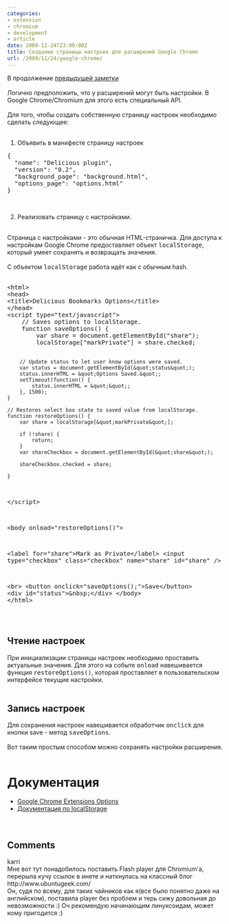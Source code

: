 ```yaml
---
categories:
- extension
- chromium
- development
- article
date: 2009-11-24T23:09:00Z
title: Создание страницы настроек для расширений Google Chrome
url: /2009/11/24/google-chrome/
---
```



В продолжение <a href="http://atamanenko.blogspot.com/2009/11/delicious-bookmarks-google.html">предыдущей заметки</a><br />
<br />
Логично предположить, что у расширений могут быть настройки. В Google Chrome/Chromium для этого есть специальный API.<br />
<br />
Для того, чтобы создать собственную страницу настроек необходимо сделать следующее:<br />
<br />
1. Объявить в манифесте страницу настроек<br />
<pre class="brush:js; highlight: [5]">{
  "name": "Delicious plugin", 
  "version": "0.2", 
  "background_page": "background.html", 
  "options_page": "options.html"
}
</pre><br />
2. Реализовать страницу с настройками.<br />
<br />
Страница с настройками - это обычная HTML-страничка. Для доступа к настройкам Google Chrome предоставляет объект <tt>localStorage</tt>, который умеет сохранять и возвращать значения.<br />
<br />
С объектом <tt>localStorage</tt> работа идёт как с обычным hash. <br />
<br />
<pre class="brush:js; html-script: true; highlight:[09, 21, 20, 33, 41]">&lt;html&gt;
&lt;head&gt;
&lt;title&gt;Delicious Bookmarks Options&lt;/title&gt;
&lt;/head&gt;
&lt;script type=&quot;text/javascript&quot;&gt;
    // Saves options to localStorage.
    function saveOptions() {
        var share = document.getElementById(&quot;share&quot;);
        localStorage[&quot;markPrivate&quot;] = share.checked;

        // Update status to let user know options were saved.
        var status = document.getElementById(&quot;status&quot;);
        status.innerHTML = &quot;Options Saved.&quot;;
        setTimeout(function() {
            status.innerHTML = &quot;&quot;;
        }, 1500);
    }

    // Restores select box state to saved value from localStorage.
    function restoreOptions() {
        var share = localStorage[&quot;markPrivate&quot;];

        if (!share) {
            return;
        }
        var shareCheckbox = document.getElementById(&quot;share&quot;);

        shareCheckbox.checked = share;
        
    }
&lt;/script&gt;

&lt;body onload=&quot;restoreOptions()&quot;&gt;

&lt;label for=&quot;share&quot;&gt;Mark as Private&lt;/label&gt;
&lt;input type=&quot;checkbox&quot; class=&quot;checkbox&quot; name=&quot;share&quot; id=&quot;share&quot; /&gt;


&lt;br&gt;
&lt;button onclick=&quot;saveOptions();&quot;&gt;Save&lt;/button&gt;
&lt;div id=&quot;status&quot;&gt;&amp;nbsp;&lt;/div&gt;
&lt;/body&gt;
&lt;/html&gt;
</pre><br />
<h2>Чтение настроек</h2>При инициализации страницы настроек необходимо проставить актуальные значения. Для этого на событе <tt>onload</tt> навешивается функция <tt>restoreOptions()</tt>, которая проставляет в пользовательском интерфейсе текущие настройки. <br />
<br />
<h2>Запись настроек</h2>Для сохранения настроек навешивается обработчик <tt>onclick</tt> для кнопки save - метод <tt>saveOptions</tt>.<br />
<br />
Вот таким простым способом можно сохранять настройки расширения. <br />
<br />
<h1>Документация</h1><ul><li><a href="http://code.google.com/chrome/extensions/options.html">Google Chrome Extensions Options</a><br />
<li><a href="http://www.w3.org/TR/2009/WD-webstorage-20091029/#the-localstorage-attribute">Документация по localStorage</a></li><br />
<br />
</ul></div>
<h2>Comments</h2>
<div class='comments'>
<div class='comment'>
<div class='author'>karri</div>
<div class='content'>
Мне вот тут понадобилось поставить Flash player для Chromium&#39;a, перерыла кучу ссылок в инете и наткнулась на классный блог http://www.ubuntugeek.com/<br />Он, судя по всему, для таких чайников как я(все было понятно даже на английском), поставила player без проблем и терь сижу довольная до невозможности :) Оч рекомендую начинающим линуксоидам, может кому пригодится :)</div>
</div>
